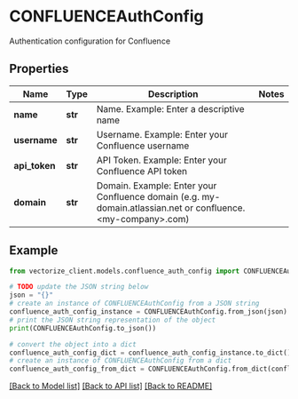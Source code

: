 # CONFLUENCEAuthConfig

Authentication configuration for Confluence

## Properties

Name | Type | Description | Notes
------------ | ------------- | ------------- | -------------
**name** | **str** | Name. Example: Enter a descriptive name | 
**username** | **str** | Username. Example: Enter your Confluence username | 
**api_token** | **str** | API Token. Example: Enter your Confluence API token | 
**domain** | **str** | Domain. Example: Enter your Confluence domain (e.g. my-domain.atlassian.net or confluence.&lt;my-company&gt;.com) | 

## Example

```python
from vectorize_client.models.confluence_auth_config import CONFLUENCEAuthConfig

# TODO update the JSON string below
json = "{}"
# create an instance of CONFLUENCEAuthConfig from a JSON string
confluence_auth_config_instance = CONFLUENCEAuthConfig.from_json(json)
# print the JSON string representation of the object
print(CONFLUENCEAuthConfig.to_json())

# convert the object into a dict
confluence_auth_config_dict = confluence_auth_config_instance.to_dict()
# create an instance of CONFLUENCEAuthConfig from a dict
confluence_auth_config_from_dict = CONFLUENCEAuthConfig.from_dict(confluence_auth_config_dict)
```
[[Back to Model list]](../README.md#documentation-for-models) [[Back to API list]](../README.md#documentation-for-api-endpoints) [[Back to README]](../README.md)


